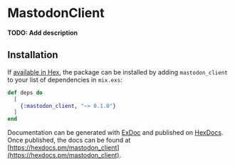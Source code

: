 # MastodonClient

**TODO: Add description**

## Installation

If [available in Hex](https://hex.pm/docs/publish), the package can be installed
by adding `mastodon_client` to your list of dependencies in `mix.exs`:

```elixir
def deps do
  [
    {:mastodon_client, "~> 0.1.0"}
  ]
end
```

Documentation can be generated with [ExDoc](https://github.com/elixir-lang/ex_doc)
and published on [HexDocs](https://hexdocs.pm). Once published, the docs can
be found at [https://hexdocs.pm/mastodon_client](https://hexdocs.pm/mastodon_client).

